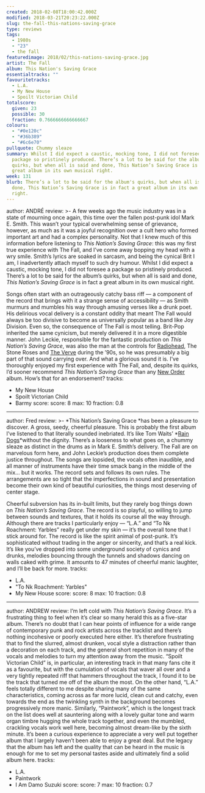 ```yaml
---
created: 2018-02-08T18:00:42.000Z
modified: 2018-03-21T20:23:22.000Z
slug: the-fall-this-nations-saving-grace
type: reviews
tags:
  - 1980s
  - "23"
  - the fall
featuredimage: 2018/02/this-nations-saving-grace.jpg
artist: The Fall
album: This Nation's Saving Grace
essentialtracks: ""
favouritetracks:
  - L.A.
  - My New House
  - Spoilt Victorian Child
totalscore:
  given: 23
  possible: 30
  fraction: 0.7666666666666667
colours:
  - "#0e120c"
  - "#36b389"
  - "#6c6e70"
pullquote: Chummy sleaze
summary: Whilst I did expect a caustic, mocking tone, I did not foresee a
  package so pristinely produced. There’s a lot to be said for the album's
  quirks, but when all is said and done, This Nation’s Saving Grace is in fact a
  great album in its own musical right.
week: 131
blurb: There’s a lot to be said for the album's quirks, but when all is said and
  done, This Nation’s Saving Grace is in fact a great album in its own musical
  right.
---
```

author: ANDRÉ
review: >-
  A few weeks ago the music industry was in a state of mourning once again, this
  time over the fallen post-punk idol Mark E. Smith. This wasn’t your typical
  overwhelming sense of grievance, however, as much as it was a joyful
  recognition over a cult hero who formed important art and had a complex
  personality. Not that I knew much of this information before listening to
  *This Nation’s Saving Grace*: this was my first true experience with The Fall,
  and I’ve come away bopping my head with a wry smile. Smith’s lyrics are soaked
  in sarcasm, and being the cynical Brit I am, I inadvertently attach myself to
  such dry humour. Whilst I did expect a caustic, mocking tone, I did not
  foresee a package so pristinely produced. There’s a lot to be said for the
  album’s quirks, but when all is said and done, *This Nation’s Saving Grace* is
  in fact a great album in its own musical right.

  Songs often start with an outrageously catchy bass riff — a component of the record that brings with it a strange sense of accessibility — as Smith murmurs and mumbles his way through amusing verses like a drunk poet. His delirious vocal delivery is a constant oddity that meant The Fall would always be too divisive to become as universally popular as a band like Joy Division. Even so, the consequence of The Fall is most telling. Brit-Pop inherited the same cynicism, but merely delivered it in a more digestible manner. John Leckie, responsible for the fantastic production on *This Nation’s Saving Grace*, was also the man at the controls for [Radiohead](<https://audioxide.com/reviews/radiohead-ok-computer/>), The Stone Roses and [The Verve](<https://audioxide.com/reviews/the-verve-urban-hymns/>) during the ’90s, so he was presumably a big part of that sound carrying over. And what a glorious sound it is. I’ve thoroughly enjoyed my first experience with The Fall, and, despite its quirks, I’d sooner recommend *This Nation’s Saving Grace* than any [New Order](<https://audioxide.com/reviews/new-order-power-corruption-and-lies/>) album. How’s that for an endorsement?
tracks:
  - My New House
  - ­­Spoilt Victorian Child
  - ­­Barmy
score:
  score: 8
  max: 10
  fraction: 0.8
---
author: Fred
review: >-
  *This Nation’s Saving Grace *has been a pleasure to discover. A gross, seedy,
  cheerful pleasure. This is probably the first album I’ve listened to that
  literally sounded inebriated. It’s like Tom Waits’ *[Rain
  Dogs](<https://audioxide.com/reviews/tom-waits-rain-dogs/>)*without the
  dignity. There’s a looseness to what goes on, a chummy sleaze as distinct in
  the drums as in Mark E. Smith’s delivery. The Fall are on marvelous form here,
  and John Leckie’s production does them complete justice throughout. The songs
  are lopsided, the vocals often inaudible, and all manner of instruments have
  their time smack bang in the middle of the mix… but it works. The record sets
  and follows its own rules. The arrangements are so tight that the
  imperfections in sound and presentation become their own kind of beautiful
  curiosities, the things most deserving of center stage.

  Cheerful subversion has its in-built limits, but they rarely bog things down on *This Nation’s Saving Grace*. The record is so playful, so willing to jump between sounds and textures, that it holds its course all the way through. Although there are tracks I particularly enjoy — “L.A.” and “To Nk Roachment: Yarbles” really get under my skin — it’s the overall tone that I stick around for. The record is like the spirit animal of post-punk. It’s sophisticated without trading in the anger or sincerity, and that’s a real kick. It’s like you’ve dropped into some underground society of cynics and drunks, melodies bouncing through the tunnels and shadows dancing on walls caked with grime. It amounts to 47 minutes of cheerful manic laughter, and I’ll be back for more.
tracks:
  - L.A.
  - "­­To Nk Roachment: Yarbles"
  - ­­My New House
score:
  score: 8
  max: 10
  fraction: 0.8
---
author: ANDREW
review: I’m left cold with *This Nation’s Saving Grace*. It’s a frustrating
  thing to feel when it’s clear so many herald this as a five-star album.
  There’s no doubt that I can hear points of influence for a wide range of
  contemporary punk and rock artists across the tracklist and there’s nothing
  incohesive or poorly executed here either. It’s therefore frustrating that to
  find the slurred, almost drunken, vocal style a distraction rather than a
  decoration on each track, and the general short repetition in many of the
  vocals and melodies to turn my attention away from the music. “Spoilt
  Victorian Child” is, in particular, an interesting track in that many fans
  cite it as a favourite, but with the cumulation of vocals that waver all over
  and a very tightly repeated riff that hammers throughout the track, I found it
  to be the track that turned me off of the album the most. On the other hand,
  “L.A.” feels totally different to me despite sharing many of the same
  characteristics, coming across as far more lucid, clean cut and catchy, even
  towards the end as the twinkling synth in the background becomes progressively
  more manic. Similarly, “Paintwork”, which is the longest track on the list
  does well at sauntering along with a lovely guitar tone and warm organ timbre
  hugging the whole track together, and even the mumbled, crackling vocals work
  well here, becoming almost dream-like by the sixth minute. It’s been a curious
  experience to appreciate a very well put together album that I largely haven’t
  been able to enjoy a great deal. But the legacy that the album has left and
  the quality that can be heard in the music is enough for me to set my personal
  tastes aside and ultimately find a solid album here.
tracks:
  - L.A.
  - ­­Paintwork
  - ­­I Am Damo Suzuki
score:
  score: 7
  max: 10
  fraction: 0.7
